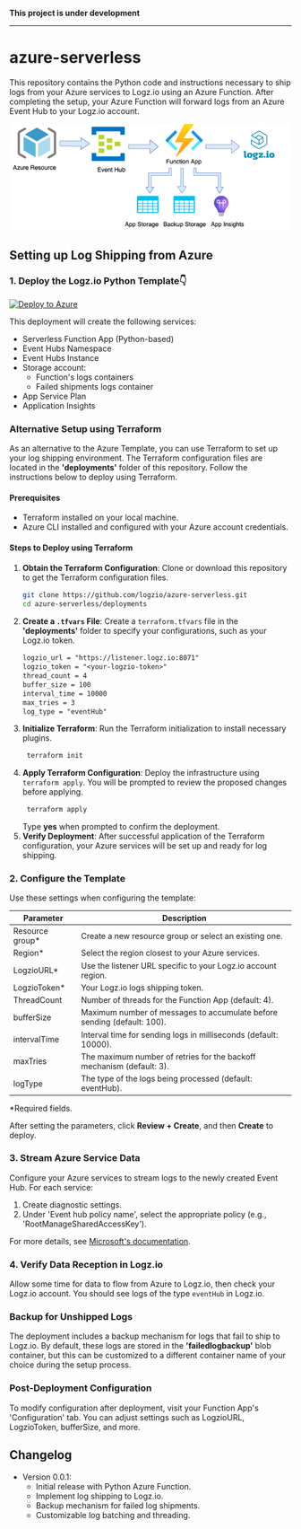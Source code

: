 **This project is under development**

---

# azure-serverless
This repository contains the Python code and instructions necessary to ship logs from your Azure services to Logz.io using an Azure Function. After completing the setup, your Azure Function will forward logs from an Azure Event Hub to your Logz.io account.

![Integration-architecture](img/logzio-evethub-Diagram.png)

## Setting up Log Shipping from Azure

### 1. Deploy the Logz.io Python Template👇 

[![Deploy to Azure](https://aka.ms/deploytoazurebutton)](https://portal.azure.com/#create/Microsoft.Template/uri/https%3A%2F%2Fraw.githubusercontent.com%2Flogzio%2Fazure-serverless%2Fserverless-function%2Fdeployments%2Fazuredeploylogs.json)

This deployment will create the following services:
* Serverless Function App (Python-based)
* Event Hubs Namespace
* Event Hubs Instance
* Storage account: 
  - Function's logs containers
  - Failed shipments logs container
* App Service Plan
* Application Insights

### Alternative Setup using Terraform

As an alternative to the Azure Template, you can use Terraform to set up your log shipping environment. The Terraform configuration files are located in the **'deployments'** folder of this repository. Follow the instructions below to deploy using Terraform.

#### Prerequisites
- Terraform installed on your local machine.
- Azure CLI installed and configured with your Azure account credentials.

#### Steps to Deploy using Terraform
1. **Obtain the Terraform Configuration**: Clone or download this repository to get the Terraform configuration files.
   ```bash
   git clone https://github.com/logzio/azure-serverless.git
   cd azure-serverless/deployments

2. **Create a `.tfvars` File**: Create a `terraform.tfvars` file in the **'deployments'** folder to specify your configurations, such as your Logz.io token.
    ```hcl
    logzio_url = "https://listener.logz.io:8071"
    logzio_token = "<your-logzio-token>"
    thread_count = 4
    buffer_size = 100
    interval_time = 10000
    max_tries = 3
    log_type = "eventHub"
   
3. **Initialize Terraform**: Run the Terraform initialization to install necessary plugins.
   ```bash
    terraform init

4. **Apply Terraform Configuration**: Deploy the infrastructure using `terraform apply`. You will be prompted to review the proposed changes before applying.
   ```bash
    terraform apply
   ```
    Type **yes** when prompted to confirm the deployment.
5. **Verify Deployment**: After successful application of the Terraform configuration, your Azure services will be set up and ready for log shipping.


### 2. Configure the Template

Use these settings when configuring the template:

| Parameter       | Description                                                             |
|-----------------|-------------------------------------------------------------------------|
| Resource group* | Create a new resource group or select an existing one.                  |
| Region*         | Select the region closest to your Azure services.                       |
| LogzioURL*      | Use the listener URL specific to your Logz.io account region.           |
| LogzioToken*    | Your Logz.io logs shipping token.                                       |
| ThreadCount     | Number of threads for the Function App (default: 4).                    |
| bufferSize      | Maximum number of messages to accumulate before sending (default: 100). |
| intervalTime    | Interval time for sending logs in milliseconds (default: 10000).        |
| maxTries        | The maximum number of retries for the backoff mechanism (default: 3).   |
| logType         | The type of the logs being processed (default: eventHub).               |


*Required fields.

After setting the parameters, click **Review + Create**, and then **Create** to deploy.

### 3. Stream Azure Service Data

Configure your Azure services to stream logs to the newly created Event Hub. For each service:

1. Create diagnostic settings.
2. Under 'Event hub policy name', select the appropriate policy (e.g., 'RootManageSharedAccessKey').

For more details, see [Microsoft's documentation](https://docs.microsoft.com/en-us/azure/monitoring-and-diagnostics/monitor-stream-monitoring-data-event-hubs).

### 4. Verify Data Reception in Logz.io

Allow some time for data to flow from Azure to Logz.io, then check your Logz.io account. You should see logs of the type `eventHub` in Logz.io.

### Backup for Unshipped Logs

The deployment includes a backup mechanism for logs that fail to ship to Logz.io. By default, these logs are stored in the **'failedlogbackup'** blob container, but this can be customized to a different container name of your choice during the setup process.

### Post-Deployment Configuration

To modify configuration after deployment, visit your Function App's 'Configuration' tab. You can adjust settings such as LogzioURL, LogzioToken, bufferSize, and more.

## Changelog

- Version 0.0.1:
  * Initial release with Python Azure Function.
  * Implement log shipping to Logz.io.
  * Backup mechanism for failed log shipments.
  * Customizable log batching and threading.
